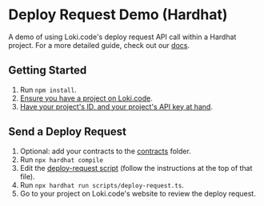 # Deploy Request Demo (Hardhat)

A demo of using Loki.code's deploy request API call within a Hardhat project. For a more detailed guide, check out our [docs](https://docs.lokicode.app/make-a-deploy-request).

## Getting Started

1. Run `npm install`.
2. [Ensure you have a project on Loki.code](https://docs.lokicode.app/getting-started/how-to-create-a-new-project).
3. [Have your project's ID, and your project's API key at hand](https://docs.lokicode.app/make-a-deploy-request#step-1-generate-an-api-key).

## Send a Deploy Request

1. Optional: add your contracts to the [contracts](/hardhat/contracts/) folder.
2. Run `npx hardhat compile`
3. Edit the [deploy-request script](/hardhat/scripts/deploy-request.ts) (follow the instructions at the top of that file).
4. Run `npx hardhat run scripts/deploy-request.ts`.
5. Go to your project on Loki.code's website to review the deploy request.
